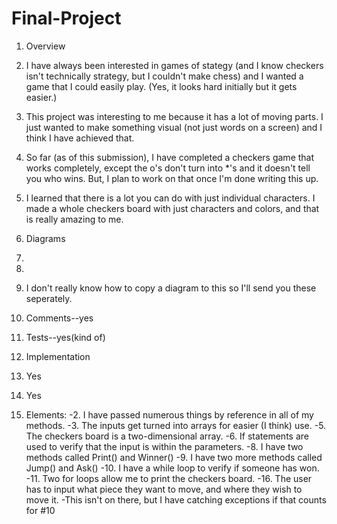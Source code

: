# Final-Project
1. Overview
1. I have always been interested in games of stategy (and I know checkers isn't technically strategy, but I couldn't make chess) and I wanted a game that I could easily play. (Yes, it looks hard initially but it gets easier.)

2. This project was interesting to me because it has a lot of moving parts. I just wanted to make something visual (not just words on a screen) and I think I have achieved that.

3. So far (as of this submission), I have completed a checkers game that works completely, except the o's don't turn into *'s and it doesn't tell you who wins. But, I plan to work on that once I'm done writing this up.

4. I learned that there is a lot you can do with just individual characters. I made a whole checkers board with just characters and colors, and that is really amazing to me.

2. Diagrams
1. 
2. 
3. I don't really know how to copy a diagram to this so I'll send you these seperately.

3. Comments--yes

4. Tests--yes(kind of)

5. Implementation

1. Yes
2. Yes
3. Elements:
-2. I have passed numerous things by reference in all of my methods.
-3. The inputs get turned into arrays for easier (I think) use.
-5. The checkers board is a two-dimensional array.
-6. If statements are used to verify that the input is within the parameters.
-8. I have two methods called Print() and Winner()
-9. I have two more methods called Jump() and Ask()
-10. I have a while loop to verify if someone has won.
-11. Two for loops allow me to print the checkers board.
-16. The user has to input what piece they want to move, and where they wish to move it.
-This isn't on there, but I have catching exceptions if that counts for #10